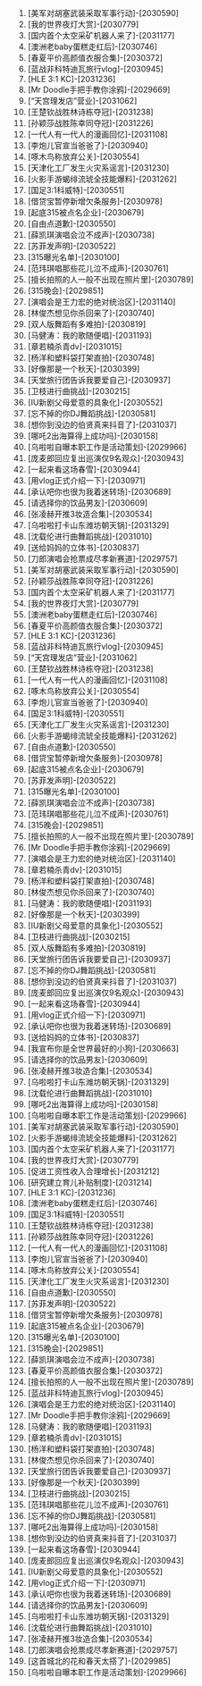 
1. [美军对胡塞武装采取军事行动]-[2030590]
1. [我的世界夜灯大赏]-[2030779]
1. [国内首个太空采矿机器人来了]-[2031177]
1. [澳洲老baby蛋糕走红后]-[2030746]
1. [春夏平价高颜值衣服合集]-[2030372]
1. [蓝战非科特迪瓦旅行vlog]-[2030945]
1. [HLE 3:1 KC]-[2031236]
1. [Mr Doodle手把手教你涂鸦]-[2029669]
1. [“天宫理发店”营业]-[2031062]
1. [王楚钦战胜林诗栋夺冠]-[2031238]
1. [孙颖莎战胜陈幸同夺冠]-[2031226]
1. [一代人有一代人的漫画回忆]-[2031108]
1. [李炮儿官宣当爸爸了]-[2030940]
1. [啄木鸟称放弃公关]-[2030554]
1. [天津化工厂发生火灾系谣言]-[2031230]
1. [火影手游蝎绯流琥全技能爆料]-[2031262]
1. [国足3:1科威特]-[2030551]
1. [借贷宝暂停新增欠条服务]-[2030978]
1. [起底315被点名企业]-[2030679]
1. [自由点道歉]-[2030550]
1. [薛凯琪演唱会泣不成声]-[2030738]
1. [苏菲发声明]-[2030522]
1. [315曝光名单]-[2030100]
1. [范玮琪唱那些花儿泣不成声]-[2030761]
1. [擅长拍照的人一般不出现在照片里]-[2030789]
1. [315晚会]-[2029851]
1. [演唱会是王力宏的绝对统治区]-[2031140]
1. [林俊杰想见你杀回来了]-[2030740]
1. [双人版舞蹈有多难拍]-[2030819]
1. [马健涛：我的歌随便唱]-[2031193]
1. [章若楠杀青dv]-[2031015]
1. [杨洋和塑料袋打架直拍]-[2030748]
1. [好像那是一个秋天]-[2030399]
1. [天堂旅行团告诉我要爱自己]-[2030937]
1. [卫枝进行曲挑战]-[2030215]
1. [IU新剧父母爱意的具象化]-[2030552]
1. [忘不掉的你DJ舞蹈挑战]-[2030581]
1. [想你到没边的伯贤真来抖音了]-[2031037]
1. [哪吒2出海算得上成功吗]-[2030158]
1. [乌啦啦自曝本职工作是活动策划]-[2029966]
1. [庞麦郎回应复出巡演仅9名观众]-[2030943]
1. [一起来看这场春雪]-[2030944]
1. [用vlog正式介绍一下]-[2030971]
1. [承认吧你也很为我着迷转场]-[2030689]
1. [请选择你的饮品男友]-[2030609]
1. [张凌赫开推3妆造合集]-[2030534]
1. [乌啦啦打卡山东潍坊朝天锅]-[2031329]
1. [沈载伦进行曲舞蹈挑战]-[2031010]
1. [送给妈妈的立体书]-[2030837]
1. [刀郎演唱会抢票成尽孝新赛道]-[2029757]
1. [美军对胡塞武装采取军事行动]-[2030590]
1. [孙颖莎战胜陈幸同夺冠]-[2031226]
1. [国内首个太空采矿机器人来了]-[2031177]
1. [我的世界夜灯大赏]-[2030779]
1. [澳洲老baby蛋糕走红后]-[2030746]
1. [春夏平价高颜值衣服合集]-[2030372]
1. [HLE 3:1 KC]-[2031236]
1. [蓝战非科特迪瓦旅行vlog]-[2030945]
1. [“天宫理发店”营业]-[2031062]
1. [王楚钦战胜林诗栋夺冠]-[2031238]
1. [一代人有一代人的漫画回忆]-[2031108]
1. [啄木鸟称放弃公关]-[2030554]
1. [李炮儿官宣当爸爸了]-[2030940]
1. [国足3:1科威特]-[2030551]
1. [天津化工厂发生火灾系谣言]-[2031230]
1. [火影手游蝎绯流琥全技能爆料]-[2031262]
1. [自由点道歉]-[2030550]
1. [借贷宝暂停新增欠条服务]-[2030978]
1. [起底315被点名企业]-[2030679]
1. [苏菲发声明]-[2030522]
1. [315曝光名单]-[2030100]
1. [薛凯琪演唱会泣不成声]-[2030738]
1. [范玮琪唱那些花儿泣不成声]-[2030761]
1. [315晚会]-[2029851]
1. [擅长拍照的人一般不出现在照片里]-[2030789]
1. [Mr Doodle手把手教你涂鸦]-[2029669]
1. [演唱会是王力宏的绝对统治区]-[2031140]
1. [章若楠杀青dv]-[2031015]
1. [杨洋和塑料袋打架直拍]-[2030748]
1. [林俊杰想见你杀回来了]-[2030740]
1. [马健涛：我的歌随便唱]-[2031193]
1. [好像那是一个秋天]-[2030399]
1. [IU新剧父母爱意的具象化]-[2030552]
1. [卫枝进行曲挑战]-[2030215]
1. [双人版舞蹈有多难拍]-[2030819]
1. [天堂旅行团告诉我要爱自己]-[2030937]
1. [忘不掉的你DJ舞蹈挑战]-[2030581]
1. [想你到没边的伯贤真来抖音了]-[2031037]
1. [庞麦郎回应复出巡演仅9名观众]-[2030943]
1. [一起来看这场春雪]-[2030944]
1. [用vlog正式介绍一下]-[2030971]
1. [承认吧你也很为我着迷转场]-[2030689]
1. [送给妈妈的立体书]-[2030837]
1. [我宣布你是全世界最好的小狗]-[2030663]
1. [请选择你的饮品男友]-[2030609]
1. [张凌赫开推3妆造合集]-[2030534]
1. [乌啦啦打卡山东潍坊朝天锅]-[2031329]
1. [沈载伦进行曲舞蹈挑战]-[2031010]
1. [哪吒2出海算得上成功吗]-[2030158]
1. [乌啦啦自曝本职工作是活动策划]-[2029966]
1. [美军对胡塞武装采取军事行动]-[2030590]
1. [火影手游蝎绯流琥全技能爆料]-[2031262]
1. [国内首个太空采矿机器人来了]-[2031177]
1. [我的世界夜灯大赏]-[2030779]
1. [促进工资性收入合理增长]-[2031212]
1. [研究建立育儿补贴制度]-[2031214]
1. [HLE 3:1 KC]-[2031236]
1. [澳洲老baby蛋糕走红后]-[2030746]
1. [国足3:1科威特]-[2030551]
1. [王楚钦战胜林诗栋夺冠]-[2031238]
1. [孙颖莎战胜陈幸同夺冠]-[2031226]
1. [一代人有一代人的漫画回忆]-[2031108]
1. [李炮儿官宣当爸爸了]-[2030940]
1. [啄木鸟称放弃公关]-[2030554]
1. [天津化工厂发生火灾系谣言]-[2031230]
1. [自由点道歉]-[2030550]
1. [苏菲发声明]-[2030522]
1. [借贷宝暂停新增欠条服务]-[2030978]
1. [起底315被点名企业]-[2030679]
1. [315曝光名单]-[2030100]
1. [315晚会]-[2029851]
1. [薛凯琪演唱会泣不成声]-[2030738]
1. [春夏平价高颜值衣服合集]-[2030372]
1. [擅长拍照的人一般不出现在照片里]-[2030789]
1. [蓝战非科特迪瓦旅行vlog]-[2030945]
1. [演唱会是王力宏的绝对统治区]-[2031140]
1. [Mr Doodle手把手教你涂鸦]-[2029669]
1. [马健涛：我的歌随便唱]-[2031193]
1. [章若楠杀青dv]-[2031015]
1. [杨洋和塑料袋打架直拍]-[2030748]
1. [林俊杰想见你杀回来了]-[2030740]
1. [天堂旅行团告诉我要爱自己]-[2030937]
1. [好像那是一个秋天]-[2030399]
1. [卫枝进行曲挑战]-[2030215]
1. [范玮琪唱那些花儿泣不成声]-[2030761]
1. [忘不掉的你DJ舞蹈挑战]-[2030581]
1. [哪吒2出海算得上成功吗]-[2030158]
1. [想你到没边的伯贤真来抖音了]-[2031037]
1. [一起来看这场春雪]-[2030944]
1. [庞麦郎回应复出巡演仅9名观众]-[2030943]
1. [IU新剧父母爱意的具象化]-[2030552]
1. [用vlog正式介绍一下]-[2030971]
1. [承认吧你也很为我着迷转场]-[2030689]
1. [请选择你的饮品男友]-[2030609]
1. [乌啦啦打卡山东潍坊朝天锅]-[2031329]
1. [沈载伦进行曲舞蹈挑战]-[2031010]
1. [张凌赫开推3妆造合集]-[2030534]
1. [刀郎演唱会抢票成尽孝新赛道]-[2029757]
1. [这首城北的花和春天太搭了]-[2029985]
1. [乌啦啦自曝本职工作是活动策划]-[2029966]
